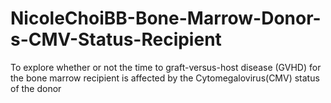 # NicoleChoiBB-Bone-Marrow-Donor-s-CMV-Status-Recipient
To explore whether or not the time to graft-versus-host disease (GVHD) for the bone marrow recipient is affected by the Cytomegalovirus(CMV) status of the donor
